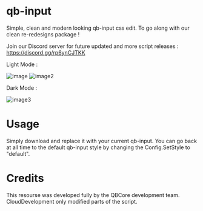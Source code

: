 # qb-input
Simple, clean and modern looking qb-input css edit. To go along with our clean re-redesigns package !

Join our Discord server for future updated and more script releases : https://discord.gg/rp6ynCJTKK

Light Mode :

![image](https://github.com/NevoSwissa/qb-input/assets/96447671/519ca726-5914-45ac-a88f-e48db95b83c9)
![image2](https://github.com/NevoSwissa/qb-input/assets/96447671/f3401906-28ca-4fd0-a5e8-c9d858cfded5)

Dark Mode :

![image3](https://cdn.discordapp.com/attachments/967914093396774942/1128046965448511729/image.png)

# Usage

Simply download and replace it with your current qb-input. You can go back at all time to the default qb-input style by changing the Config.SetStyle to "default".

# Credits

This resourse was developed fully by the QBCore development team. CloudDevelopment only modified parts of the script.
